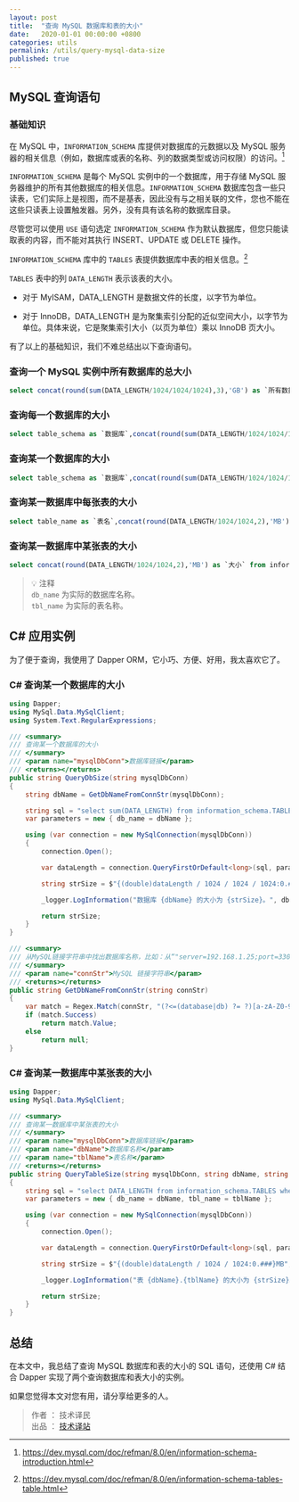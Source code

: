 ```yaml
---
layout: post
title:  "查询 MySQL 数据库和表的大小"
date:   2020-01-01 00:00:00 +0800
categories: utils
permalink: /utils/query-mysql-data-size
published: true
---
```


## MySQL 查询语句

### 基础知识

在 MySQL 中，`INFORMATION_SCHEMA` 库提供对数据库的元数据以及 MySQL 服务器的相关信息（例如，数据库或表的名称、列的数据类型或访问权限）的访问。[^schema]

`INFORMATION_SCHEMA` 是每个 MySQL 实例中的一个数据库，用于存储 MySQL 服务器维护的所有其他数据库的相关信息。`INFORMATION_SCHEMA` 数据库包含一些只读表，它们实际上是视图，而不是基表，因此没有与之相关联的文件，您也不能在这些只读表上设置触发器。另外，没有具有该名称的数据库目录。

尽管您可以使用 `USE` 语句选定 `INFORMATION_SCHEMA` 作为默认数据库，但您只能读取表的内容，而不能对其执行 INSERT、UPDATE 或 DELETE 操作。

[^schema]: <https://dev.mysql.com/doc/refman/8.0/en/information-schema-introduction.html>

`INFORMATION_SCHEMA` 库中的 `TABLES` 表提供数据库中表的相关信息。[^tables]

`TABLES` 表中的列 `DATA_LENGTH` 表示该表的大小。

- 对于 MyISAM，DATA_LENGTH 是数据文件的长度，以字节为单位。

- 对于 InnoDB，DATA_LENGTH 是为聚集索引分配的近似空间大小，以字节为单位。具体来说，它是聚集索引大小（以页为单位）乘以 InnoDB 页大小。

[^tables]: <https://dev.mysql.com/doc/refman/8.0/en/information-schema-tables-table.html>

有了以上的基础知识，我们不难总结出以下查询语句。

### 查询一个 MySQL 实例中所有数据库的总大小

```sql
select concat(round(sum(DATA_LENGTH/1024/1024/1024),3),'GB') as `所有数据库的总大小` from information_schema.TABLES;
```

### 查询每一个数据库的大小

```sql
select table_schema as `数据库`,concat(round(sum(DATA_LENGTH/1024/1024/1024),3),'GB') as `大小` from information_schema.TABLES group by table_schema;
```

### 查询某一个数据库的大小

```sql
select table_schema as `数据库`,concat(round(sum(DATA_LENGTH/1024/1024/1024),3),'GB') as `大小` from information_schema.TABLES where table_schema='db_name';
```

### 查询某一数据库中每张表的大小

```sql
select table_name as `表名`,concat(round(DATA_LENGTH/1024/1024,2),'MB') as `大小` from information_schema.TABLES where table_schema='db_name';
```

### 查询某一数据库中某张表的大小

```sql
select concat(round(DATA_LENGTH/1024/1024,2),'MB') as `大小` from information_schema.TABLES where table_schema='db_name' and table_name='tbl_name';
```

> 💡 注释  
> `db_name` 为实际的数据库名称。  
> `tbl_name` 为实际的表名称。

## C# 应用实例

为了便于查询，我使用了 Dapper ORM，它小巧、方便、好用，我太喜欢它了。

### C# 查询某一个数据库的大小

```csharp
using Dapper;
using MySql.Data.MySqlClient;
using System.Text.RegularExpressions;

/// <summary>
/// 查询某一个数据库的大小
/// </summary>
/// <param name="mysqlDbConn">数据库链接</param>
/// <returns></returns>
public string QueryDbSize(string mysqlDbConn)
{
    string dbName = GetDbNameFromConnStr(mysqlDbConn);

    string sql = "select sum(DATA_LENGTH) from information_schema.TABLES where table_schema=@db_name;";
    var parameters = new { db_name = dbName };

    using (var connection = new MySqlConnection(mysqlDbConn))
    {
        connection.Open();

        var dataLength = connection.QueryFirstOrDefault<long>(sql, parameters);

        string strSize = $"{(double)dataLength / 1024 / 1024 / 1024:0.###}GB";

        _logger.LogInformation("数据库 {dbName} 的大小为 {strSize}。", dbName, strSize);

        return strSize;
    }
}

/// <summary>
/// 从MySQL链接字符串中找出数据库名称，比如：从“"server=192.168.1.25;port=3306;userid=myuid;password=z89ld895;database=mydbname;charset=utf8;"” 中找出 mydbname
/// </summary>
/// <param name="connStr">MySQL 链接字符串</param>
/// <returns></returns>
public string GetDbNameFromConnStr(string connStr)
{
    var match = Regex.Match(connStr, "(?<=(database|db) ?= ?)[a-zA-Z0-9]+(?=;)");
    if (match.Success)
        return match.Value;
    else
        return null;
}
```

### C# 查询某一数据库中某张表的大小

```csharp
using Dapper;
using MySql.Data.MySqlClient;

/// <summary>
/// 查询某一数据库中某张表的大小
/// </summary>
/// <param name="mysqlDbConn">数据库链接</param>
/// <param name="dbName">数据库名称</param>
/// <param name="tblName">表名称</param>
/// <returns></returns>
public string QueryTableSize(string mysqlDbConn, string dbName, string tblName)
{
    string sql = "select DATA_LENGTH from information_schema.TABLES where table_schema=@db_name and table_name=@tbl_name;";
    var parameters = new { db_name = dbName, tbl_name = tblName };

    using (var connection = new MySqlConnection(mysqlDbConn))
    {
        connection.Open();

        var dataLength = connection.QueryFirstOrDefault<long>(sql, parameters);

        string strSize = $"{(double)dataLength / 1024 / 1024:0.###}MB";

        _logger.LogInformation("表 {dbName}.{tblName} 的大小为 {strSize}。", dbName, tblName, strSize);

        return strSize;
    }
}
```

## 总结

在本文中，我总结了查询 MySQL 数据库和表的大小的 SQL 语句，还使用 C# 结合 Dapper 实现了两个查询数据库和表大小的实例。

如果您觉得本文对您有用，请分享给更多的人。

> 作者 ： 技术译民  
> 出品 ： [技术译站](https://ittranslator.cn/)
